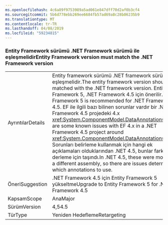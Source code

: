 ```yaml
---
ms.openlocfilehash: 4c6a89f9753989a5ad061e847dff70d2af0b3cf4
ms.sourcegitcommit: 5b6d778ebb269ee6684fb57ad69a8c28b06235b9
ms.translationtype: MT
ms.contentlocale: tr-TR
ms.lasthandoff: 04/08/2019
ms.locfileid: "59234815"
---
```

### <a name="entity-framework-version-must-match-the-net-framework-version"></a><span data-ttu-id="8269b-101">Entity Framework sürümü .NET Framework sürümü ile eşleşmelidir</span><span class="sxs-lookup"><span data-stu-id="8269b-101">Entity Framework version must match the .NET Framework version</span></span>

|   |   |
|---|---|
|<span data-ttu-id="8269b-102">Ayrıntılar</span><span class="sxs-lookup"><span data-stu-id="8269b-102">Details</span></span>|<span data-ttu-id="8269b-103">Entity framework sürümü .NET framework sürümüyle eşleşmelidir.</span><span class="sxs-lookup"><span data-stu-id="8269b-103">The entity framework version should be matched with the .NET framework version.</span></span> <span data-ttu-id="8269b-104">Entity Framework 5, .NET Framework 4.5 için önerilir.</span><span class="sxs-lookup"><span data-stu-id="8269b-104">Entity Framework 5 is recommended for .NET Framework 4.5.</span></span> <span data-ttu-id="8269b-105">EF ile ilgili bazı bilinen sorunlar vardır bir .NET Framework 4.5 projedeki 4.x <xref:System.ComponentModel.DataAnnotations>.</span><span class="sxs-lookup"><span data-stu-id="8269b-105">There are some known issues with EF 4.x in a .NET Framework 4.5 project around <xref:System.ComponentModel.DataAnnotations>.</span></span> <span data-ttu-id="8269b-106">Sorunları belirleme kullanmak için hangi ek açıklamaları olduklarından .NET 4.5, bunlar farklı bir derleme için taşındı.</span><span class="sxs-lookup"><span data-stu-id="8269b-106">In .NET 4.5, these were moved to a different assembly, so there are issues determining which annotations to use.</span></span>|
|<span data-ttu-id="8269b-107">Öneri</span><span class="sxs-lookup"><span data-stu-id="8269b-107">Suggestion</span></span>|<span data-ttu-id="8269b-108">.NET Framework 4.5 için Entity Framework 5 yükseltme</span><span class="sxs-lookup"><span data-stu-id="8269b-108">Upgrade to Entity Framework 5 for .NET Framework 4.5</span></span>|
|<span data-ttu-id="8269b-109">Kapsam</span><span class="sxs-lookup"><span data-stu-id="8269b-109">Scope</span></span>|<span data-ttu-id="8269b-110">Ana</span><span class="sxs-lookup"><span data-stu-id="8269b-110">Major</span></span>|
|<span data-ttu-id="8269b-111">Sürüm</span><span class="sxs-lookup"><span data-stu-id="8269b-111">Version</span></span>|<span data-ttu-id="8269b-112">4,5</span><span class="sxs-lookup"><span data-stu-id="8269b-112">4.5</span></span>|
|<span data-ttu-id="8269b-113">Tür</span><span class="sxs-lookup"><span data-stu-id="8269b-113">Type</span></span>|<span data-ttu-id="8269b-114">Yeniden Hedefleme</span><span class="sxs-lookup"><span data-stu-id="8269b-114">Retargeting</span></span>|
